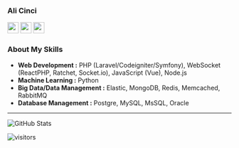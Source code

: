 ### Ali Cinci
<p>
<a href="https://www.linkedin.com/in/ali-cinci/"><img src="https://img.shields.io/badge/linkedin-%230077b5.svg?&style=for-the-badge&logo=linkedin&logoColor=white" height=25></a>
<a href="https://medium.com/@alicinci.dev"><img src="https://img.shields.io/badge/medium-%2312100E.svg?&style=for-the-badge&logo=medium&logoColor=white" height=25></a> 
<a href="https://twitter.com/acncii"><img src="https://img.shields.io/badge/twitter-%231DA1F2.svg?&style=for-the-badge&logo=twitter&logoColor=white" height=25></a> 
</p>

### About My Skills

-  **Web Development :** PHP (Laravel/Codeigniter/Symfony), WebSocket (ReactPHP, Ratchet, Socket.io), JavaScript (Vue), Node.js
-  **Machine Learning :** Python
-  **Big Data/Data Management :** Elastic, MongoDB, Redis, Memcached, RabbitMQ
-  **Database Management :** Postgre, MySQL, MsSQL, Oracle

---------------------------------------------------------------------------------------------------------------------------------------------------------------------------------

![GitHub Stats](https://github-readme-stats.vercel.app/api?username=alicinci&show_icons=true)

![visitors](https://img.shields.io/badge/dynamic/json?color=informational&label=visits&query=value&url=https%3A%2F%2Fapi.countapi.xyz%2Fhit%2Falicinci.alicinci%2Freadme)
